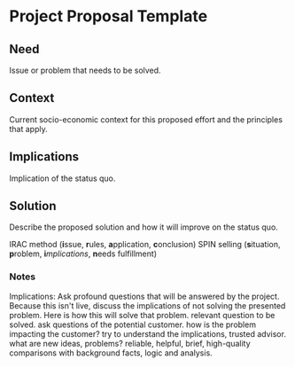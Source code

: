 # Project Proposal Template
## Need
Issue or problem that needs to be solved.
## Context
Current socio-economic context for this proposed effort and the principles that apply.
## Implications
Implication of the status quo.
## Solution
Describe the proposed solution and how it will improve on the status quo.

IRAC method (**i**ssue, **r**ules, **a**pplication, **c**onclusion) 
SPIN selling (**s**ituation, **p**roblem, **i***mplications*, **n**eeds fulfillment)

### Notes
Implications: Ask profound questions that will be answered by the project. Because this isn't live, discuss the implications of not solving the presented problem. Here is how this will solve that problem.
relevant question to be solved. ask questions of the potential customer. how is the problem impacting the customer? try to understand the implications, trusted advisor. what are new ideas, problems? reliable, helpful, brief, high-quality comparisons with background facts, logic and analysis.